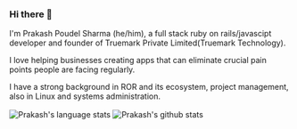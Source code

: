 ### Hi there 👋

I'm Prakash Poudel Sharma (he/him), a full stack ruby on rails/javascipt developer and founder of Truemark Private Limited(Truemark Technology). 

I love helping businesses creating apps that can eliminate crucial pain points people are facing regularly. 

I have a strong background in ROR and its ecosystem, project management, also in Linux and systems administration.

<img align="center" src="https://github-readme-stats.vercel.app/api/top-langs/?username=poudelprakash&theme=radical&hide_langs_below=1" alt="Prakash's language stats" /> <img align="center" src="https://github-readme-stats.vercel.app/api?username=poudelprakash&show_icons=true&theme=radical&line_height=27" alt="Prakash's github stats" />

<!--
**poudelprakash/poudelprakash** is a ✨ _special_ ✨ repository because its `README.md` (this file) appears on your GitHub profile.

Here are some ideas to get you started:

- 🔭 I’m currently working on ...
- 🌱 I’m currently learning ...
- 👯 I’m looking to collaborate on ...
- 🤔 I’m looking for help with ...
- 💬 Ask me about ...
- 📫 How to reach me: ...
- 😄 Pronouns: ...
- ⚡ Fun fact: ...
-->
